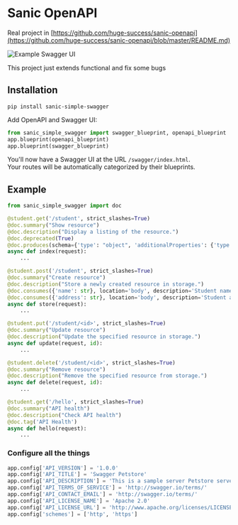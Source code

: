 # Sanic OpenAPI
Real project in [https://github.com/huge-success/sanic-openapi](https://github.com/huge-success/sanic-openapi/blob/master/README.md)

![Example Swagger UI](https://raw.githubusercontent.com/huge-success/sanic-openapi/master/images/code-to-ui.png "Swagger UI")

This project just extends functional and fix some bugs
## Installation
```shell
pip install sanic-simple-swagger
```
Add OpenAPI and Swagger UI:
```python
from sanic_simple_swagger import swagger_blueprint, openapi_blueprint
app.blueprint(openapi_blueprint)
app.blueprint(swagger_blueprint)
```
You'll now have a Swagger UI at the URL `/swagger/index.html`.  
Your routes will be automatically categorized by their blueprints.

## Example
```python
from sanic_simple_swagger import doc

@student.get('/student', strict_slashes=True)
@doc.summary("Show resource")
@doc.description("Display a listing of the resource.")
@doc.deprecated(True)
@doc.produces(schema={'type': "object", 'additionalProperties': {'type': "string", 'format': "string"}}, status=200, description='Success result', content_type='application/json')
async def index(request):
    ...

@student.post('/student', strict_slashes=True)
@doc.summary("Create resource")
@doc.description("Store a newly created resource in storage.")
@doc.consumes({'name': str}, location='body', description='Student name', example={'name': 'John meyer'}, required=True)
@doc.consumes({'address': str}, location='body', description='Student address', example={'address': 'San Francisco, CA 94109 hone : (301) 916-0860'}, required=True)
async def store(request):
    ...

@student.put('/student/<id>', strict_slashes=True)
@doc.summary("Update resource")
@doc.description("Update the specified resource in storage.")
async def update(request, id):
    ...

@student.delete('/student/<id>', strict_slashes=True)
@doc.summary("Remove resource")
@doc.description("Remove the specified resource from storage.")
async def delete(request, id):
    ...

@student.get('/hello', strict_slashes=True)
@doc.summary("API health")
@doc.description("Check API health")
@doc.tag('API Health')
async def hello(request):
    ...
```

### Configure all the things
```python
app.config['API_VERSION'] = '1.0.0'
app.config['API_TITLE'] = 'Swagger Petstore'
app.config['API_DESCRIPTION'] = 'This is a sample server Petstore server. You can find out more about Swagger at [http://swagger.io](http://swagger.io) or on [irc.freenode.net, #swagger](http://swagger.io/irc/). For this sample, you can use the api key `special-key` to test the authorization filters.'
app.config['API_TERMS_OF_SERVICE'] = 'http://swagger.io/terms/'
app.config['API_CONTACT_EMAIL'] = 'http://swagger.io/terms/'
app.config['API_LICENSE_NAME'] = 'Apache 2.0'
app.config['API_LICENSE_URL'] = 'http://www.apache.org/licenses/LICENSE-2.0.html'
app.config['schemes'] = ['http', 'https']
```